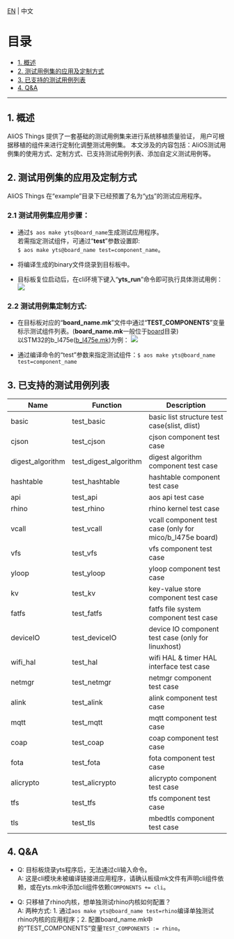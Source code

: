 [EN](AliOS-Things-Porting-Test-Guide) | 中文

# 目录  

* [1. 概述](#1)
* [2. 测试用例集的应用及定制方式](#2)
* [3. 已支持的测试用例列表](#3)
* [4. Q&A](#4)
------
<h2 id="1">1. 概述</h2>
AliOS Things 提供了一套基础的测试用例集来进行系统移植质量验证， 用户可根据移植的组件来进行定制化调整测试用例集。  
本文涉及的内容包括：AliOS测试用例集的使用方式、定制方式、已支持测试用例列表、添加自定义测试用例等。

<h2 id="2">2. 测试用例集的应用及定制方式</h2>  

AliOS Things 在“example”目录下已经预置了名为“[yts](https://github.com/alibaba/AliOS-Things/tree/master/example/yts)”的测试应用程序。  
<h3 id="2.1">2.1 测试用例集应用步骤：</h3>  

* 通过`$ aos make yts@board_name`生成测试应用程序。  
  若需指定测试组件，可通过“**test**”参数设置即:  
  `$ aos make yts@board_name test=component_name`。   

* 将编译生成的binary文件烧录到目标板中。  

* 目标板复位启动后，在cli环境下键入“**yts_run**”命令即可执行具体测试用例：
   ![](https://img.alicdn.com/tfs/TB1C4xOjZrI8KJjy0FhXXbfnpXa-528-430.png)    

<h3 id="2.2">2.2 测试用例集定制方式: </h3>  

* 在目标板对应的“**board_name.mk**”文件中通过“**TEST_COMPONENTS**”变量标示测试组件列表。(**board_name.mk**一般位于[board](https://github.com/alibaba/AliOS-Things/tree/master/board)目录)  
  以STM32的b_l475e([b_l475e.mk](https://github.com/alibaba/AliOS-Things/blob/master/board/b_l475e/b_l475e.mk))为例：
  ![](https://img.alicdn.com/tfs/TB1h_Xfj8fH8KJjy1XbXXbLdXXa-939-122.png)  

* 通过编译命令的“test”参数来指定测试组件：`$ aos make yts@board_name test=component_name`  

<h2 id="3">3. 已支持的测试用例列表 </h2>  

| Name             | Function              | Description                              |
| ---------------- | --------------------- | ---------------------------------------- |
| basic            | test_basic            | basic list structure test case(slist, dlist) |
| cjson            | test_cjson            | cjson component test case                |
| digest_algorithm | test_digest_algorithm | digest algorithm component test case     |
| hashtable        | test_hashtable        | hashtable component test case            |
| api              | test_api              | aos api test case                        |
| rhino            | test_rhino            | rhino kernel test case                   |
| vcall            | test_vcall            | vcall component test case (only for mico/b_l475e board) |
| vfs              | test_vfs              | vfs component test case                  |
| yloop            | test_yloop            | yloop component test case                |
| kv               | test_kv               | key-value store component test case      |
| fatfs            | test_fatfs            | fatfs file system component test case    |
| deviceIO         | test_deviceIO         | device IO component test case (only for linuxhost) |
| wifi_hal         | test_hal              | wifi HAL & timer HAL interface test case |
| netmgr           | test_netmgr           | netmgr component test case               |
| alink            | test_alink            | alink component test case                |
| mqtt             | test_mqtt             | mqtt component test case                 |
| coap             | test_coap             | coap component test case                 |
| fota             | test_fota             | fota component test case                 |
| alicrypto        | test_alicrypto        | alicrypto component test case            |
| tfs              | test_tfs              | tfs component test case                  |
| tls              | test_tls              | mbedtls component test case              |

<h2 id="4">4. Q&A </h2>  

* Q: 目标板烧录yts程序后，无法通过cli输入命令。  
  A: 这是cli模块未被编译链接进应用程序，请确认板级mk文件有声明cli组件依赖，或在yts.mk中添加cli组件依赖`COMPONENTS += cli`。  

* Q: 只移植了rhino内核，想单独测试rhino内核如何配置？  
  A: 两种方式: 1. 通过`aos make yts@board_name test=rhino`编译单独测试rhino内核的应用程序；2. 配置board_name.mk中的“TEST_COMPONENTS”变量`TEST_COMPONENTS := rhino`。